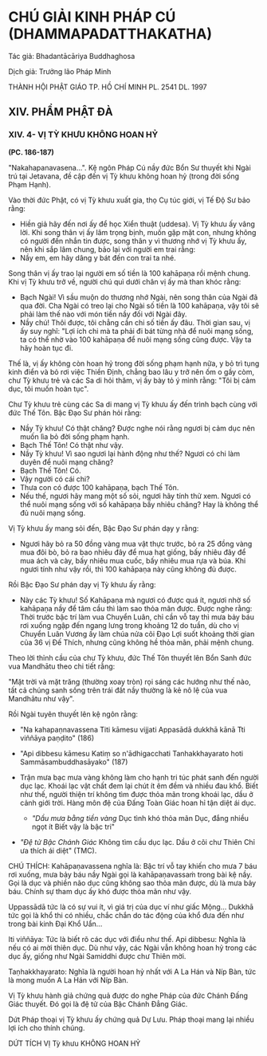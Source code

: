 # CHÚ GIẢI KINH PHÁP CÚ (DHAMMAPADATTHAKATHA)

Tác giả: Bhadantācāriya Buddhaghosa

Dịch giả: Trưởng lão Pháp Minh

THÀNH HỘI PHẬT GIÁO TP. HỒ CHÍ MINH
PL. 2541 DL. 1997

## XIV. PHẨM PHẬT ĐÀ

### XIV. 4- VỊ TỲ KHƯU KHÔNG HOAN HỶ

**(PC. 186-187)**

"Nakahapanavasena...". Kệ ngôn Pháp Cú nầy đức Bổn Sư thuyết khi Ngài trú tại Jetavana, đề cập đến vị Tỳ khưu không hoan hỷ (trong đời sống Phạm Hạnh).

Vào thời đức Phật, có vị Tỳ khưu xuất gia, thọ Cụ túc giới, vị Tế Độ Sư bảo rằng:

- Hiền giả hãy đến nơi ấy để học Xiển thuật (uddesa).
  Vị Tỳ khưu ấy vâng lời. Khi song thân vị ấy lâm trọng bịnh, muốn gặp mặt con, nhưng không có người đến nhắn tin được, song thân y vì thương nhớ vị Tỳ khưu ấy, nên khi sắp lâm chung, bảo lại với người em trai rằng:
- Nầy em, em hãy dâng y bát đến con trai ta nhé.

Song thân vị ấy trao lại người em số tiền là 100 kahāpaṇa rồi mệnh chung.
Khi vị Tỳ khưu trở về, người chú quì dưới chân vị ấy mà than khóc rằng:

- Bạch Ngài! Vì sầu muộn do thương nhớ Ngài, nên song thân của Ngài đã qua đời. Cha Ngài có treo lại cho Ngài số tiền là 100 kahāpaṇa, vậy tôi sẽ phải làm thế nào với món tiền nầy đối với Ngài đây.
- Nầy chú! Thôi được, tôi chẳng cần chi số tiền ấy đâu.
  Thời gian sau, vị ấy suy nghĩ: "Lợi ích chi mà ta phải đi bát từng nhà để nuôi mạng sống, ta có thể nhờ vào 100 kahāpaṇa để nuôi mạng sống cũng được. Vậy ta hãy hoàn tục đi.

Thế là, vị ấy không còn hoan hỷ trong đời sống phạm hạnh nữa, y bỏ trì tụng kinh điển và bỏ rơi việc Thiền Định, chẳng bao lâu y trở nên ốm o gầy còm, chư Tỳ khưu trẻ và các Sa di hỏi thăm, vị ấy bày tỏ ý mình rằng: "Tôi bị cảm dục, tôi muốn hoàn tục".

Chư Tỳ khưu trẻ cùng các Sa di mang vị Tỳ khưu ấy đến trình bạch cùng với đức Thế Tôn. Bậc Đạo Sư phán hỏi rằng:

- Nầy Tỳ khưu! Có thật chăng? Được nghe nói rằng ngươi bị cảm dục nên muốn lìa bỏ đời sống phạm hạnh.
- Bạch Thế Tôn! Có thật như vậy.
- Nầy Tỳ khưu! Vì sao ngươi lại hành động như thế? Ngươi có chi làm duyên để nuôi mạng chăng?
- Bạch Thế Tôn! Có.
- Vậy người có cái chi?
- Thưa con có được 100 kahāpaṇa, bạch Thế Tôn.
- Nếu thế, ngươi hãy mang một số sỏi, ngươi hãy tính thử xem. Ngươi có thể nuôi mạng sống với số kahāpaṇa bấy nhiêu chăng? Hay là không thể đủ nuôi mạng sống.

Vị Tỳ khưu ấy mang sỏi đến, Bậc Đạo Sư phán dạy y rằng:

- Ngươi hãy bỏ ra 50 đồng vàng mua vật thực trước, bỏ ra 25 đồng vàng mua đôi bò, bỏ ra bao nhiêu đây để mua hạt giống, bấy nhiêu đây để mua ách và cày, bấy nhiêu mua cuốc, bấy nhiêu mua rựa và búa. Khi ngươi tính như vậy rồi, thì 100 kahāpaṇa này cũng không đủ được.

Rồi Bậc Đạo Sư phán dạy vị Tỳ khưu ấy rằng:

- Này các Tỳ khưu! Số Kahāpaṇa mà ngươi có được quá ít, ngươi nhờ số kahāpaṇa nầy để tâm cầu thì làm sao thỏa mãn được. Được nghe rằng: Thời trước bậc trí làm vua Chuyển Luân, chỉ cần vỗ tay thì mưa bảy báu rơi xuống ngập đến ngang lưng trong khoảng 12 do tuần, dù cho vị Chuyển Luân
  Vương ấy làm chúa nửa cõi Đạo Lợi suốt khoảng thời gian của 36 vị Đế Thích, nhưng cũng không hề thỏa mãn, phải mệnh chung.

Theo lời thỉnh cầu của chư Tỳ khưu, đức Thế Tôn thuyết lên Bổn Sanh đức vua Mandhātu theo chi tiết rằng:

"Mặt trời và mặt trăng (thường xoay tròn) rọi sáng các hướng như thế nào, tất cả chúng sanh sống trên trái đất nầy thường là kẻ nô lệ của vua Mandhātu như vậy".

Rồi Ngài tuyên thuyết lên kệ ngôn rằng:

- "Na kahapaṇnavassena
  Titi kāmesu vijjati
  Appasādā dukkhā kānā
  Tti viññāya paṇḍito" (186)

- "Api dibbesu kāmesu
  Katiṃ so n'ādhigacchati
  Tanhakkhayarato hoti
  Sammāsambuddhasāyako" (187)

- Trận mưa bạc mưa vàng không làm cho hạnh tri túc phát sanh đến người dục lạc. Khoái lạc vật chất đem lại chút ít êm đềm và nhiều đau khổ. Biết như thế, người thiện trí không tìm được thỏa mãn trong khoái lạc, dầu ở cảnh giới trời. Hàng môn đệ của Đấng Toàn Giác hoan hỉ tận diệt ái dục.

  - _"Dầu mưa bằng tiền vàng_
    Dục tình khó thỏa mãn
    Dục, đắng nhiều ngọt ít
    Biết vậy là bậc tri"

- _"Đệ tử Bậc Chánh Giác_
  Không tìm cầu dục lạc.
  Dầu ở cõi chư Thiên
  Chỉ ưa thích ái diệt" (TMC).

CHÚ THÍCH:
Kahāpaṇavassena nghĩa là: Bậc trí vỗ tay khiến cho mưa 7 báu rơi xuống, mưa bảy báu nầy
Ngài gọi là kahāpaṇavassaṁ trong bài kệ nầy. Gọi là dục và phiền não dục cũng không sao thỏa mãn được, dù là mưa bảy báu. Chính sự tham dục ấy khó được thỏa mãn như vậy.

Uppassādā tức là có sự vui ít, vì giá trị của dục ví như giấc
Mộng...
Dukkhā tức gọi là khổ thi có nhiều, chắc chắn do tác động của khổ đưa đến như trong bài kinh Đại Khổ Uẩn...

Iti viññāya: Tức là biết rõ các dục với điều như thế.
Api dibbesu: Nghĩa là nếu có ai mời thiên dục. Dù như vậy, các Ngài vẫn không hoan hỷ trong các dục ấy, giống như Ngài Samiddhi được chư Thiên mời.

Taṇhakkhayarato: Nghĩa là người hoan hỷ nhất với A La Hán và Níp Bàn, tức là mong muốn A
La Hán với Níp Bàn.

Vị Tỳ khưu hành giả chứng quả được do nghe Pháp của đức Chánh Đấng Giác thuyết. Đó gọi là đệ tử của Bậc Chánh Đẳng Giác.

Dứt Pháp thoại vị Tỳ khưu ấy chứng quả Dự Lưu. Pháp thoại mang lại nhiều lợi ích cho thính chúng.

DỨT TÍCH VỊ Tỳ khưu KHÔNG HOAN HỶ
